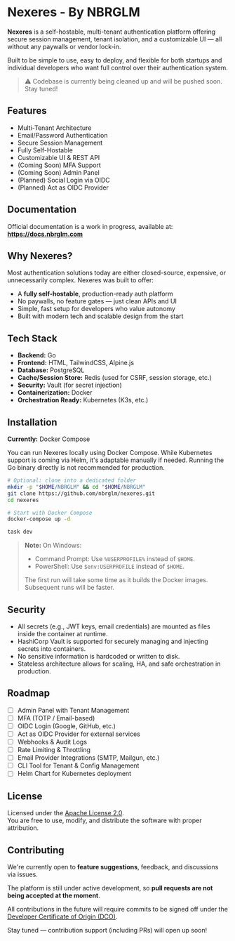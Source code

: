 # Nexeres - By NBRGLM

**Nexeres** is a self-hostable, multi-tenant authentication platform offering secure session management, tenant isolation, and a customizable UI — all without any paywalls or vendor lock-in.

Built to be simple to use, easy to deploy, and flexible for both startups and individual developers who want full control over their authentication system.

> ⚠️ Codebase is currently being cleaned up and will be pushed soon. Stay tuned!

## Features

- Multi-Tenant Architecture  
- Email/Password Authentication  
- Secure Session Management  
- Fully Self-Hostable  
- Customizable UI & REST API  
- (Coming Soon) MFA Support  
- (Coming Soon) Admin Panel  
- (Planned) Social Login via OIDC  
- (Planned) Act as OIDC Provider

## Documentation

Official documentation is a work in progress, available at: **https://docs.nbrglm.com**

## Why Nexeres?

Most authentication solutions today are either closed-source, expensive, or unnecessarily complex. Nexeres was built to offer:

- A **fully self-hostable**, production-ready auth platform  
- No paywalls, no feature gates — just clean APIs and UI  
- Simple, fast setup for developers who value autonomy  
- Built with modern tech and scalable design from the start

## Tech Stack

- **Backend:** Go  
- **Frontend:** HTML, TailwindCSS, Alpine.js  
- **Database:** PostgreSQL  
- **Cache/Session Store:** Redis (used for CSRF, session storage, etc.)  
- **Security:** Vault (for secret injection)  
- **Containerization:** Docker  
- **Orchestration Ready:** Kubernetes (K3s, etc.)

## Installation

**Currently:** Docker Compose

You can run Nexeres locally using Docker Compose. While Kubernetes support is coming via Helm, it's adaptable manually if needed. Running the Go binary directly is not recommended for production.

```bash
# Optional: clone into a dedicated folder
mkdir -p "$HOME/NBRGLM" && cd "$HOME/NBRGLM"
git clone https://github.com/nbrglm/nexeres.git
cd nexeres

# Start with Docker Compose
docker-compose up -d

task dev
```

> **Note:** On Windows:
> * Command Prompt: Use `%USERPROFILE%` instead of `$HOME`.
> * PowerShell: Use `$env:USERPROFILE` instead of `$HOME`.
>
> The first run will take some time as it builds the Docker images. Subsequent runs will be faster.

## Security

- All secrets (e.g., JWT keys, email credentials) are mounted as files inside the container at runtime.
- HashiCorp Vault is supported for securely managing and injecting secrets into containers.
- No sensitive information is hardcoded or written to disk.
- Stateless architecture allows for scaling, HA, and safe orchestration in production.

## Roadmap

- [ ] Admin Panel with Tenant Management  
- [ ] MFA (TOTP / Email-based)  
- [ ] OIDC Login (Google, GitHub, etc.)  
- [ ] Act as OIDC Provider for external services  
- [ ] Webhooks & Audit Logs
- [ ] Rate Limiting & Throttling  
- [ ] Email Provider Integrations (SMTP, Mailgun, etc.)  
- [ ] CLI Tool for Tenant & Config Management  
- [ ] Helm Chart for Kubernetes deployment  

## License

Licensed under the [Apache License 2.0](https://www.apache.org/licenses/LICENSE-2.0).  
You are free to use, modify, and distribute the software with proper attribution.

## Contributing

We're currently open to **feature suggestions**, feedback, and discussions via issues.

The platform is still under active development, so **pull requests are not being accepted at the moment**.

All contributions in the future will require commits to be signed off under the [Developer Certificate of Origin (DCO)](https://developercertificate.org/).

Stay tuned — contribution support (including PRs) will open up soon!
